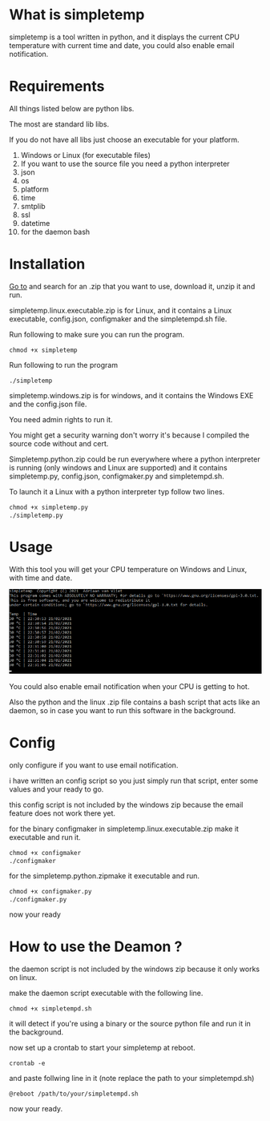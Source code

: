 # What is simpletemp

simpletemp is a tool written in python, and it displays the current CPU temperature with current time and date, you could also enable email notification.

# **Requirements**

All things listed below are python libs.

The most are standard lib libs.

If you do not have all libs just choose an executable for your platform.

 1. Windows or Linux (for executable files)
 2. If you want to use the source file you need a python interpreter
 3. json
 4. os
 5. platform
 6. time
 7. smtplib
 8. ssl
 9. datetime
10. for the daemon bash

# **Installation**

[Go to](https://github.com/Adri11n/simpletemp/releases/tag/1.0) and search for an .zip that you want to use, download it, unzip it and run.

simpletemp.linux.executable.zip is for Linux, and it contains a Linux executable, config.json, configmaker and the simpletempd.sh file.

Run following to make sure you can run the program.

```
chmod +x simpletemp
```

Run following to run the program

```
./simpletemp
```

simpletemp.windows.zip is for windows, and it contains the Windows EXE and the config.json file.

You need admin rights to run it.

You might get a security warning don't worry it's because I compiled the source code without and cert.

Simpletemp.python.zip could be run everywhere where a python interpreter is running (only windows and Linux are supported) and it contains simpletemp.py, config.json, configmaker.py and simpletempd.sh.

To launch it a Linux with a python interpreter typ follow two lines.

```
chmod +x simpletemp.py
./simpletemp.py
```

# **Usage**

With this tool you will get your CPU temperature on Windows and Linux, with time and date.

![](https://raw.githubusercontent.com/Adri11n/simpletemp/main/Screenshot%20(31).png?token=ASI3SC3MJBQR7M7QJNY6QZTAGWGQU)

You could also enable email notification when your CPU is getting to hot.

Also the python and the linux .zip file contains a bash script that acts like an daemon, so in case you want to run this software in the background.

# Config

only configure if you want to use email notification.

i have written an config script so you just simply run that script, enter some values and your ready to go.

this config script is not included by the windows zip because the email feature does not work there yet.

for the binary configmaker in simpletemp.linux.executable.zip make it executable and run it.

```
chmod +x configmaker
./configmaker
```

for the simpletemp.python.zipmake it executable and run.

```
chmod +x configmaker.py
./configmaker.py
```

now your ready

# How to use the Deamon ?

the daemon script is not included by the windows zip because it only works on linux.

make the daemon script executable with the following line.

```
chmod +x simpletempd.sh
```

it will detect if you're using a binary or the source python file and run it in the background.

now set up a crontab to start your simpletemp at reboot.

```
crontab -e
```

and paste follwing line in it (note replace the path to your simpletempd.sh)

```
@reboot /path/to/your/simpletempd.sh
```

now your ready.
